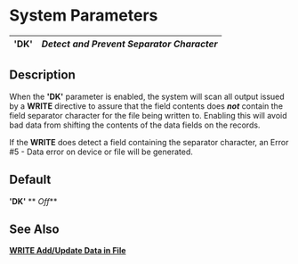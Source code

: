 # System Parameters

**'DK'** |  **_Detect and Prevent Separator Character_**  
---|---  
  
##  Description

When the **'DK'** parameter is enabled, the system will scan all output issued by a **WRITE** directive to assure that the field contents does **_not_** contain the field separator character for the file being written to. Enabling this will avoid bad data from shifting the contents of the data fields on the records.

If the **WRITE** does detect a field containing the separator character, an Error #5 - Data error on device or file will be generated.

##  Default

**'DK'** ** _Off_**

## See Also

**[WRITE Add/Update Data in File](../directives/write.md)**
